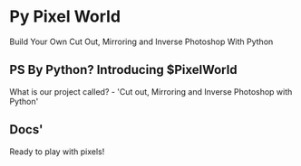 
# Py Pixel World
Build Your Own Cut Out, Mirroring and Inverse Photoshop With Python

## PS By Python? Introducing $PixelWorld

What is our project called? - 'Cut out, Mirroring and Inverse Photoshop with Python'




## Docs'

Ready to play with pixels!

